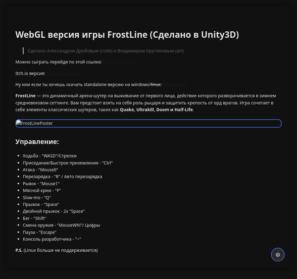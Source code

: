 <!DOCTYPE html>
<html lang="ru">
<head>
    <meta charset="UTF-8">
    <meta name="viewport" content="width=device-width, initial-scale=1.0">
    <title>FrostLine</title>
    <style>
        body {
            background-color: #121212;
            color: #e0e0e0;
            font-family: 'Segoe UI', Arial, sans-serif;
            margin: 0;
            min-height: 100vh;
            position: relative;
            overflow-x: hidden;
            padding: 20px;
            line-height: 1.6;
            max-width: 1200px;
            margin: 0 auto;
        }
        .content-container {
            position: relative;
            z-index: 1;
            background-color: rgba(18, 18, 18, 0.9);
            padding: 30px;
            border-radius: 15px;
            box-shadow: 0 0 20px rgba(0, 0, 0, 0.5);
            backdrop-filter: blur(5px);
        }
        .clickable-image {
            cursor: pointer;
            transition: transform 0.3s ease, box-shadow 0.3s ease;
            border: 2px solid #4169E1;
            border-radius: 10px;
            max-width: 100%;
            height: auto;
            display: block;
            margin: 20px auto;
        }
        .clickable-image:hover {
            transform: scale(1.02) translateY(-2px);
            box-shadow: 0 4px 15px rgba(65, 105, 225, 0.4);
        }
        .image-modal {
            display: none;
            position: fixed;
            top: 50%;
            left: 50%;
            transform: translate(-50%, -50%);
            width: 90%;
            max-width: 800px;
            background-color: rgba(0, 0, 0, 0.95);
            padding: 20px;
            border-radius: 15px;
            z-index: 1001;
            text-align: center;
            overflow: hidden;
        }
        .image-modal img {
            max-width: 100%;
            max-height: 80vh;
            border-radius: 10px;
            border: 2px solid #4169E1;
            transition: transform 0.3s ease;
        }
        .image-modal.open img {
            transform: scale(1.35); /* Увеличение изображения на 35% */
        }
        .close {
            position: absolute;
            top: 10px;
            right: 20px;
            color: white;
            font-size: 30px;
            cursor: pointer;
            z-index: 1002;
        }
        .close:hover {
            color: #ccc;
        }
        .snowflake {
            position: fixed;
            width: 10px;
            height: 10px;
            background: white;
            border-radius: 50%;
            pointer-events: none;
            z-index: 9999;
            filter: blur(1px);
            top: 0;
            animation: snowfall linear infinite;
        }
        .easter-egg-button {
            position: fixed;
            bottom: 20px;
            right: 20px;
            width: 40px;
            height: 40px;
            background-color: rgba(255, 255, 255, 0.1);
            border-radius: 50%;
            cursor: pointer;
            z-index: 1000;
            border: 2px solid #4169E1;
            transition: all 0.3s ease;
        }
        .easter-egg-button:hover {
            background-color: rgba(65, 105, 225, 0.3);
            transform: scale(1.1);
        }
        .easter-egg-button::after {
            content: "❄️";
            position: absolute;
            font-size: 20px;
            top: 50%;
            left: 50%;
            transform: translate(-50%, -50%);
        }
        @keyframes snowfall {
            0% {
                transform: translateY(0vh) translateX(0) rotate(0deg);
                opacity: 1;
            }
            100% {
                transform: translateY(100vh) translateX(20vw) rotate(360deg);
                opacity: 0.3;
            }
        }
        @media (max-width: 768px) {
            body {
                padding: 10px;
            }
            .content-container {
                padding: 15px;
            }
            h1 {
                font-size: 2em;
            }
        }
    </style>
</head>
<body>
    <div class="content-container">
        <h1>WebGL версия игры <strong>FrostLine</strong> (Сделано в Unity3D)</h1>
        <blockquote>
            <p>Сделано Александром Дробовым (code) и Владимиром Кругляковым (art)</p>
        </blockquote>
        <p>Можно сыграть перейдя по этой ссылке: <a href="https://clck.ru/3GM46t">FrostLine GitHub</a></p>
        <p>Itch.io версия: <a href="https://mramorlomai.itch.io/frostline">FrostLine Itch.io</a></p>
        <p>Ну или если ты хочешь скачать standalone версию на windows/<s>linux</s>: <a href="https://disk.yandex.ru/d/E8916kl56iHSUw">FrostLine PC</a></p>
        <p><strong>FrostLine</strong> — это динамичный арена-шутер на выживание от первого лица, действие которого разворачивается в зимнем средневековом сеттинге. Вам предстоит взять на себя роль рыцаря и защитить крепость от орд врагов. Игра сочетает в себе элементы классических шутеров, таких как <strong>Quake, Ultrakill, Doom и Half-Life</strong>.</p>
        <img src="https://github.com/user-attachments/assets/3db32614-dff6-4eca-acd0-79268bc0a492" 
             alt="FrostLinePoster" 
             class="clickable-image" />
        <h2>Управление:</h2>
        <ul>
            <li>Ходьба - "WASD"/Стрелки</li>
            <li>Приседание/Быстрое приземление - "Ctrl"</li>
            <li>Атака - "Mouse0"</li>
            <li>Перезарядка - "R" / Авто перезарядка</li>
            <li>Рывок - "Mouse1"</li>
            <li>Мясной крюк - "F"</li>
            <li>Slow-mo - "Q"</li>
            <li>Прыжок - "Space"</li>
            <li>Двойной прыжок - 2x "Space"</li>
            <li>Бег - "Shift"</li>
            <li>Смена оружия - "MouseWhl"/ Цифры</li>
            <li>Пауза - "Escape"</li>
            <li>Консоль разработчика - "~"</li>
        </ul>
        <p><strong>P.S.</strong> (Linux больше не поддерживается)</p>
        <!-- Модальное окно для изображений -->
        <div id="imageModal" class="image-modal">
            <span class="close">&times;</span>
            <img id="modalImage" src="" alt="Увеличенное изображение" />
        </div>
        <!-- Кнопка для пасхалки -->
        <div id="easterEggButton" class="easter-egg-button"></div>
        <!-- Модальное окно для пасхалки -->
        <div id="easterEggModal" class="image-modal">
            <span class="close">&times;</span>
            <img id="easterEggImage" src="" alt="Пасхалка" />
        </div>
    </div>
    <script>
        document.addEventListener('DOMContentLoaded', () => {
            // Инициализация модального окна для изображений
            const imageModal = document.getElementById('imageModal');
            const modalImage = document.getElementById('modalImage');
            const closeButtons = document.querySelectorAll('.close');

            // Обработчики для всех кликабельных изображений
            document.querySelectorAll('.clickable-image').forEach(img => {
                img.addEventListener('click', () => {
                    modalImage.src = img.src;
                    imageModal.style.display = 'block';
                    imageModal.classList.add('open'); // Добавляем класс для увеличения изображения
                });
            });

            // Инициализация пасхалки
            const easterEggImages = [
                "https://github.com/user-attachments/assets/bdd53968-57fc-43e7-b121-f0690855bff6",
                "https://github.com/user-attachments/assets/2de2e4af-76ef-47b9-bfe2-dc344c995a9b",
                "https://github.com/user-attachments/assets/2f02bba7-83b3-4b60-b6bf-c374afd0e829"
            ];
            const easterEggButton = document.getElementById('easterEggButton');
            const easterEggModal = document.getElementById('easterEggModal');
            const easterEggImage = document.getElementById('easterEggImage');

            // Обработчик для кнопки пасхалки
            easterEggButton.addEventListener('click', (e) => {
                e.stopPropagation();
                const randomIndex = Math.floor(Math.random() * easterEggImages.length);
                easterEggImage.src = easterEggImages[randomIndex];
                easterEggModal.style.display = 'block';
                easterEggModal.classList.add('open'); // Добавляем класс для увеличения изображения
            });

            // Общий обработчик закрытия для всех модальных окон
            closeButtons.forEach(btn => {
                btn.addEventListener('click', () => {
                    imageModal.style.display = 'none';
                    easterEggModal.style.display = 'none';
                    imageModal.classList.remove('open'); // Убираем класс для уменьшения изображения
                    easterEggModal.classList.remove('open'); // Убираем класс для уменьшения изображения
                });
            });

            // Закрытие по клику вне окна
            window.addEventListener('click', (event) => {
                if (event.target === imageModal || event.target === easterEggModal) {
                    imageModal.style.display = 'none';
                    easterEggModal.style.display = 'none';
                    imageModal.classList.remove('open'); // Убираем класс для уменьшения изображения
                    easterEggModal.classList.remove('open'); // Убираем класс для уменьшения изображения
                }
            });

            // Обработчик ошибок для изображений
            modalImage.onerror = easterEggImage.onerror = function() {
                console.error("Ошибка загрузки изображения:", this.src);
                this.parentElement.style.display = 'none';
            };

            // Создание снежинок
            function createSnowflake() {
                const snowflake = document.createElement('div');
                snowflake.classList.add('snowflake');
                snowflake.style.left = Math.random() * 100 + 'vw';
                snowflake.style.opacity = Math.random() * 0.6 + 0.3;
                const size = Math.random() * 8 + 4;
                snowflake.style.width = size + 'px';
                snowflake.style.height = size + 'px';
                const duration = Math.random() * 3 + 5;
                snowflake.style.animation = `snowfall ${duration}s linear infinite`;
                document.body.appendChild(snowflake);
                setTimeout(() => snowflake.remove(), duration * 1000 + 1000);
            }

            // Интервал создания снежинок
            const isMobile = /Mobi|Android/i.test(navigator.userAgent);
            setInterval(createSnowflake, isMobile ? 150 : 80);
        });
    </script>
</body>
</html>